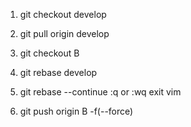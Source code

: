 1. git checkout develop
2. git pull origin develop

3. git checkout B
4. git rebase develop

5. git rebase --continue
:q  or :wq exit vim 

6. git push origin B -f(--force)